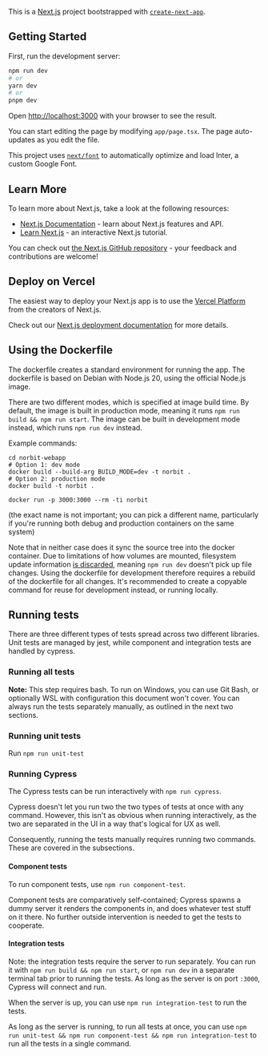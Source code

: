 This is a [Next.js](https://nextjs.org/) project bootstrapped with [`create-next-app`](https://github.com/vercel/next.js/tree/canary/packages/create-next-app).

## Getting Started

First, run the development server:

```bash
npm run dev
# or
yarn dev
# or
pnpm dev
```

Open [http://localhost:3000](http://localhost:3000) with your browser to see the result.

You can start editing the page by modifying `app/page.tsx`. The page auto-updates as you edit the file.

This project uses [`next/font`](https://nextjs.org/docs/basic-features/font-optimization) to automatically optimize and load Inter, a custom Google Font.

## Learn More

To learn more about Next.js, take a look at the following resources:

- [Next.js Documentation](https://nextjs.org/docs) - learn about Next.js features and API.
- [Learn Next.js](https://nextjs.org/learn) - an interactive Next.js tutorial.

You can check out [the Next.js GitHub repository](https://github.com/vercel/next.js/) - your feedback and contributions are welcome!

## Deploy on Vercel

The easiest way to deploy your Next.js app is to use the [Vercel Platform](https://vercel.com/new?utm_medium=default-template&filter=next.js&utm_source=create-next-app&utm_campaign=create-next-app-readme) from the creators of Next.js.

Check out our [Next.js deployment documentation](https://nextjs.org/docs/deployment) for more details.

## Using the Dockerfile

The dockerfile creates a standard environment for running the app. The dockerfile is based on Debian with Node.js 20, using the official Node.js image.

There are two different modes, which is specified at image build time. By default, the image is built in production mode, meaning it runs `npm run build && npm run start`. The image can be built in development mode instead, which runs `npm run dev` instead.

Example commands:
```
cd norbit-webapp
# Option 1: dev mode
docker build --build-arg BUILD_MODE=dev -t norbit .
# Option 2: production mode
docker build -t norbit . 

docker run -p 3000:3000 --rm -ti norbit
```
(the exact name is not important; you can pick a different name, particularly if you're running both debug and production containers on the same system)

Note that in neither case does it sync the source tree into the docker container. Due to limitations of how volumes are mounted, filesystem update information [is discarded][docker-volume-info-discard], meaning `npm run dev` doesn't pick up file changes. Using the dockerfile for development therefore requires a rebuild of the dockerfile for all changes. It's recommended to create a copyable command for reuse for development instead, or running locally.

[docker-volume-info-discard]: https://forums.docker.com/t/docker-compose-not-synchronising-file-changes-in-volume/79177/4

## Running tests

There are three different types of  tests spread across two different libraries. Unit tests are managed by jest, while component and integration tests are handled by cypress.

### Running all tests
**Note:** This step requires bash. To run on Windows, you can use Git Bash, or optionally WSL with configuration this document won't cover. You can always run the tests separately manually, as outlined in the next two sections.

### Running unit tests

Run `npm run unit-test`

### Running Cypress

The Cypress tests can be run interactively with `npm run cypress`. 

Cypress doesn't let you run two the two types of tests at once with any command. However, this isn't as obvious when running interactively, as the two are separated in the UI in a way that's logical for UX as well.

Consequently, running the tests manually requires running two commands. These are covered in the subsections.

#### Component tests

To run component tests, use `npm run component-test`. 

Component tests are comparatively self-contained; Cypress spawns a dummy server it renders the components in, and does whatever test stuff on it there. No further outside intervention is needed to get the tests to cooperate.

#### Integration tests

Note: the integration tests require the server to run separately. You can run it with `npm run build && npm run start`, or `npm run dev` in a separate terminal tab prior to running the tests. As long as the server is on port `:3000`, Cypress will connect and run.

When the server is up, you can use `npm run integration-test` to run the tests.

As long as the server is running, to run all tests at once, you can use `npm run unit-test && npm run component-test && npm run integration-test` to run all the tests in a single command.
